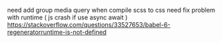 need add group media query when compile scss to css
need fix problem with runtime ( js crash if use async await ) https://stackoverflow.com/questions/33527653/babel-6-regeneratorruntime-is-not-defined
